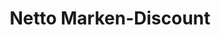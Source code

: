 ---
title: "Netto Marken-Discount"
url: /rottenburg-am-neckar/netto-marken-discount/
shop: Supermarkt
---